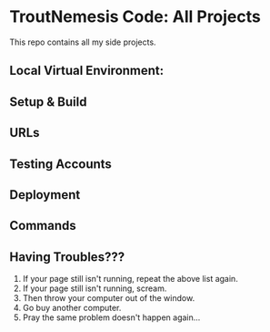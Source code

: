 TroutNemesis Code: All Projects
=================================
This repo contains all my side projects.

Local Virtual Environment:
--------------------------


Setup & Build
------------------


URLs
------------------


Testing Accounts
--------------------------


Deployment
--------------------------------------------------


Commands
--------------------------------------------------


Having Troubles???
--------------------------------------------------
1. If your page still isn't running, repeat the above list again.
2. If your page still isn't running, scream.
3. Then throw your computer out of the window.
4. Go buy another computer.
6. Pray the same problem doesn't happen again...
